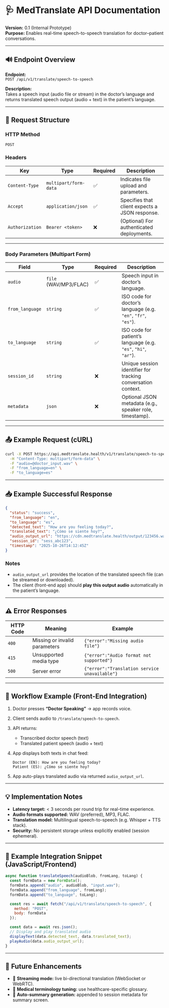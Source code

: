 # 🩺 MedTranslate API Documentation  
**Version:** 0.1 (Internal Prototype)  
**Purpose:** Enables real-time speech-to-speech translation for doctor–patient conversations.

---

## 🔊 Endpoint Overview

**Endpoint:**  
`POST /api/v1/translate/speech-to-speech`

**Description:**  
Takes a speech input (audio file or stream) in the doctor’s language and returns translated speech output (audio + text) in the patient’s language.

---

## 🧩 Request Structure

### HTTP Method
`POST`

### Headers
| Key | Type | Required | Description |
|------|------|-----------|--------------|
| `Content-Type` | `multipart/form-data` | ✅ | Indicates file upload and parameters. |
| `Accept` | `application/json` | ✅ | Specifies that client expects a JSON response. |
| `Authorization` | `Bearer <token>` | ❌ | (Optional) For authenticated deployments. |

---

### Body Parameters (Multipart Form)

| Field | Type | Required | Description |
|--------|------|-----------|--------------|
| `audio` | `file` (WAV/MP3/FLAC) | ✅ | Speech input in doctor’s language. |
| `from_language` | `string` | ✅ | ISO code for doctor’s language (e.g. `"en"`, `"fr"`, `"es"`). |
| `to_language` | `string` | ✅ | ISO code for patient’s language (e.g. `"es"`, `"hi"`, `"ar"`). |
| `session_id` | `string` | ❌ | Unique session identifier for tracking conversation context. |
| `metadata` | `json` | ❌ | Optional JSON metadata (e.g., speaker role, timestamp). |

---

## 📤 Example Request (cURL)

```bash
curl -X POST https://api.medtranslate.health/v1/translate/speech-to-speech \
  -H "Content-Type: multipart/form-data" \
  -F "audio=@doctor_input.wav" \
  -F "from_language=en" \
  -F "to_language=es"
````

---

## 📥 Example Successful Response

```json
{
  "status": "success",
  "from_language": "en",
  "to_language": "es",
  "detected_text": "How are you feeling today?",
  "translated_text": "¿Cómo se siente hoy?",
  "audio_output_url": "https://cdn.medtranslate.health/output/123456.wav",
  "session_id": "sess_abc123",
  "timestamp": "2025-10-26T14:12:45Z"
}
```

### Notes

* `audio_output_url` provides the location of the translated speech file (can be streamed or downloaded).
* The client (front-end app) should **play this output audio** automatically in the patient’s language.

---

## ⚠️ Error Responses

| HTTP Code | Meaning                       | Example                                       |
| --------- | ----------------------------- | --------------------------------------------- |
| `400`     | Missing or invalid parameters | `{"error":"Missing audio file"}`              |
| `415`     | Unsupported media type        | `{"error":"Audio format not supported"}`      |
| `500`     | Server error                  | `{"error":"Translation service unavailable"}` |

---

## 🔁 Workflow Example (Front-End Integration)

1. Doctor presses **“Doctor Speaking”** → app records voice.
2. Client sends audio to `/translate/speech-to-speech`.
3. API returns:

   * Transcribed doctor speech (text)
   * Translated patient speech (audio + text)
4. App displays both texts in chat feed:

   ```
   Doctor (EN): How are you feeling today?
   Patient (ES): ¿Cómo se siente hoy?
   ```
5. App auto-plays translated audio via returned `audio_output_url`.

---

## 💡 Implementation Notes

* **Latency target:** < 3 seconds per round trip for real-time experience.
* **Audio formats supported:** WAV (preferred), MP3, FLAC.
* **Translation model:** Multilingual speech-to-speech (e.g. Whisper + TTS stack).
* **Security:** No persistent storage unless explicitly enabled (session ephemeral).

---

## 🧠 Example Integration Snippet (JavaScript/Frontend)

```js
async function translateSpeech(audioBlob, fromLang, toLang) {
  const formData = new FormData();
  formData.append("audio", audioBlob, "input.wav");
  formData.append("from_language", fromLang);
  formData.append("to_language", toLang);

  const res = await fetch("/api/v1/translate/speech-to-speech", {
    method: "POST",
    body: formData
  });

  const data = await res.json();
  // Display and play translated audio
  displayText(data.detected_text, data.translated_text);
  playAudio(data.audio_output_url);
}
```

---

## 🧾 Future Enhancements

* 🔁 **Streaming mode:** live bi-directional translation (WebSocket or WebRTC).
* 🩻 **Medical terminology tuning:** use healthcare-specific glossary.
* 🧠 **Auto-summary generation:** appended to session metadata for summary screen.

```
```
